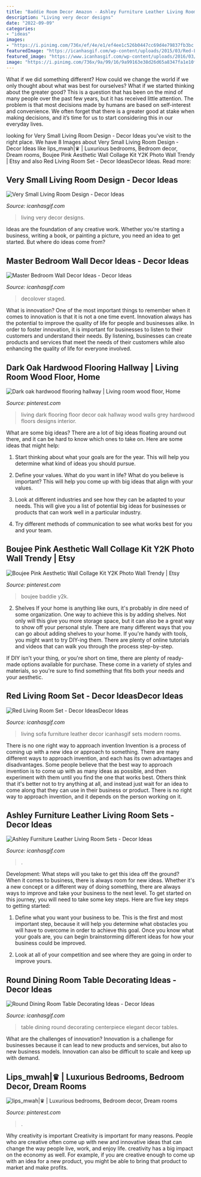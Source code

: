 ```yaml
---
title: "Baddie Room Decor Amazon - Ashley Furniture Leather Living Room Sets"
description: "Living very decor designs"
date: "2022-09-09"
categories:
- "ideas"
images:
- "https://i.pinimg.com/736x/ef/4e/e1/ef4ee1c526b0447cc69d4e79837fb3bc.jpg"
featuredImage: "https://icanhasgif.com/wp-content/uploads/2015/03/Red-Living-Room-Set.jpg"
featured_image: "https://www.icanhasgif.com/wp-content/uploads/2016/03/Round-Dining-Room-Table-Decorating-Ideas.jpg"
image: "https://i.pinimg.com/736x/9a/99/16/9a99163e38d26d65a8347fa1e10f2a98.jpg"
---
```



What if we did something different?
How could we change the world if we only thought about what was best for ourselves? What if we started thinking about the greater good? This is a question that has been on the mind of many people over the past few years, but it has received little attention. The problem is that most decisions made by humans are based on self-interest and convenience. We often forget that there is a greater good at stake when making decisions, and it’s time for us to start considering this in our everyday lives.

	

		
looking for Very Small Living Room Design - Decor Ideas you've visit to the right place. We have 8 Images about Very Small Living Room Design - Decor Ideas like lips_mwah|♛ | Luxurious bedrooms, Bedroom decor, Dream rooms, Boujee Pink Aesthetic Wall Collage Kit Y2K Photo Wall Trendy | Etsy and also Red Living Room Set - Decor IdeasDecor Ideas. Read more:
		
    
## Very Small Living Room Design - Decor Ideas

<img loading=lazy src="https://www.icanhasgif.com/wp-content/uploads/2014/11/Very-Small-Living-Room-Design.jpg" onerror="this.onerror=null;this.src='https://tse2.mm.bing.net/th?id=OIP.evV6CaRUxoMenNX05lGQGgHaLH&amp;pid=15.1';" alt="Very Small Living Room Design - Decor Ideas">

_Source: icanhasgif.com_

>living very decor designs. 

	

Ideas are the foundation of any creative work. Whether you're starting a business, writing a book, or painting a picture, you need an idea to get started. But where do ideas come from?

    
## Master Bedroom Wall Decor Ideas - Decor Ideas

<img loading=lazy src="https://www.icanhasgif.com/wp-content/uploads/2016/01/Master-Bedroom-Wall-Decor-Ideas-1024x765.jpg" onerror="this.onerror=null;this.src='https://tse4.mm.bing.net/th?id=OIP.DZh9cCui14Hv6LD5sh7s-gHaFi&amp;pid=15.1';" alt="Master Bedroom Wall Decor Ideas - Decor Ideas">

_Source: icanhasgif.com_

>decolover staged. 

	

What is innovation?
One of the most important things to remember when it comes to innovation is that it is not a one time event. Innovation always has the potential to improve the quality of life for people and businesses alike. In order to foster innovation, it is important for businesses to listen to their customers and understand their needs. By listening, businesses can create products and services that meet the needs of their customers while also enhancing the quality of life for everyone involved.

    
## Dark Oak Hardwood Flooring Hallway | Living Room Wood Floor, Home

<img loading=lazy src="https://i.pinimg.com/736x/ef/4e/e1/ef4ee1c526b0447cc69d4e79837fb3bc.jpg" onerror="this.onerror=null;this.src='https://tse3.mm.bing.net/th?id=OIP.wil2xTONXO-NHT4T39mh3QHaLL&amp;pid=15.1';" alt="Dark oak hardwood flooring hallway | Living room wood floor, Home">

_Source: pinterest.com_

>living dark flooring floor decor oak hallway wood walls grey hardwood floors designs interior. 

	

What are some big ideas?
There are a lot of big ideas floating around out there, and it can be hard to know which ones to take on. Here are some ideas that might help:
1. Start thinking about what your goals are for the year. This will help you determine what kind of ideas you should pursue.

2. Define your values. What do you want in life? What do you believe is important? This will help you come up with big ideas that align with your values.

3. Look at different industries and see how they can be adapted to your needs. This will give you a list of potential big ideas for businesses or products that can work well in a particular industry.

4. Try different methods of communication to see what works best for you and your team.

    
## Boujee Pink Aesthetic Wall Collage Kit Y2K Photo Wall Trendy | Etsy

<img loading=lazy src="https://i.pinimg.com/736x/95/c1/9b/95c19b92d8e65c5b19f58e3beee5a0c9.jpg" onerror="this.onerror=null;this.src='https://tse2.mm.bing.net/th?id=OIP.kY1I1UO1u0xkpL6mhwn2pAHaNK&amp;pid=15.1';" alt="Boujee Pink Aesthetic Wall Collage Kit Y2K Photo Wall Trendy | Etsy">

_Source: pinterest.com_

>boujee baddie y2k. 

	

2. Shelves
If your home is anything like ours, it's probably in dire need of some organization. One way to achieve this is by adding shelves. Not only will this give you more storage space, but it can also be a great way to show off your personal style.
There are many different ways that you can go about adding shelves to your home. If you're handy with tools, you might want to try DIY-ing them. There are plenty of online tutorials and videos that can walk you through the process step-by-step.

If DIY isn't your thing, or you're short on time, there are plenty of ready-made options available for purchase. These come in a variety of styles and materials, so you're sure to find something that fits both your needs and your aesthetic.

    
## Red Living Room Set - Decor IdeasDecor Ideas

<img loading=lazy src="https://icanhasgif.com/wp-content/uploads/2015/03/Red-Living-Room-Set.jpg" onerror="this.onerror=null;this.src='https://tse3.mm.bing.net/th?id=OIP.SAO0c5tvV__-VqvVWaMbVAHaFk&amp;pid=15.1';" alt="Red Living Room Set - Decor IdeasDecor Ideas">

_Source: icanhasgif.com_

>living sofa furniture leather decor icanhasgif sets modern rooms. 

	

There is no one right way to approach invention
Invention is a process of coming up with a new idea or approach to something. There are many different ways to approach invention, and each has its own advantages and disadvantages. Some people believe that the best way to approach invention is to come up with as many ideas as possible, and then experiment with them until you find the one that works best. Others think that it's better not to try anything at all, and instead just wait for an idea to come along that they can use in their business or product. There is no right way to approach invention, and it depends on the person working on it.

    
## Ashley Furniture Leather Living Room Sets - Decor Ideas

<img loading=lazy src="https://www.icanhasgif.com/wp-content/uploads/2016/01/Ashley-Furniture-Leather-Living-Room-Sets-1024x768.jpg" onerror="this.onerror=null;this.src='https://tse2.mm.bing.net/th?id=OIP.BLEIrfY-479lSZCU6Je4bQHaFj&amp;pid=15.1';" alt="Ashley Furniture Leather Living Room Sets - Decor Ideas">

_Source: icanhasgif.com_

>. 

	

Development: What steps will you take to get this idea off the ground?
When it comes to business, there is always room for new ideas. Whether it's a new concept or a different way of doing something, there are always ways to improve and take your business to the next level. To get started on this journey, you will need to take some key steps. Here are five key steps to getting started:
1. Define what you want your business to be. This is the first and most important step, because it will help you determine what obstacles you will have to overcome in order to achieve this goal. Once you know what your goals are, you can begin brainstorming different ideas for how your business could be improved.

2. Look at all of your competition and see where they are going in order to improve yours.

    
## Round Dining Room Table Decorating Ideas - Decor Ideas

<img loading=lazy src="https://www.icanhasgif.com/wp-content/uploads/2016/03/Round-Dining-Room-Table-Decorating-Ideas.jpg" onerror="this.onerror=null;this.src='https://tse2.mm.bing.net/th?id=OIP.1B32C7CevrssvtyksX1yJwHaF0&amp;pid=15.1';" alt="Round Dining Room Table Decorating Ideas - Decor Ideas">

_Source: icanhasgif.com_

>table dining round decorating centerpiece elegant decor tables. 

	

What are the challenges of innovation?
Innovation is a challenge for businesses because it can lead to new products and services, but also to new business models. Innovation can also be difficult to scale and keep up with demand.

    
## Lips_mwah|♛ | Luxurious Bedrooms, Bedroom Decor, Dream Rooms

<img loading=lazy src="https://i.pinimg.com/736x/9a/99/16/9a99163e38d26d65a8347fa1e10f2a98.jpg" onerror="this.onerror=null;this.src='https://tse4.mm.bing.net/th?id=OIP.iswYLsOjhs4g6kVMI6QslgHaJO&amp;pid=15.1';" alt="lips_mwah|♛ | Luxurious bedrooms, Bedroom decor, Dream rooms">

_Source: pinterest.com_

>. 

	

Why creativity is important
Creativity is important for many reasons. People who are creative often come up with new and innovative ideas that can change the way people live, work, and enjoy life. creativity has a big impact on the economy as well. For example, if you are creative enough to come up with an idea for a new product, you might be able to bring that product to market and make profits.

